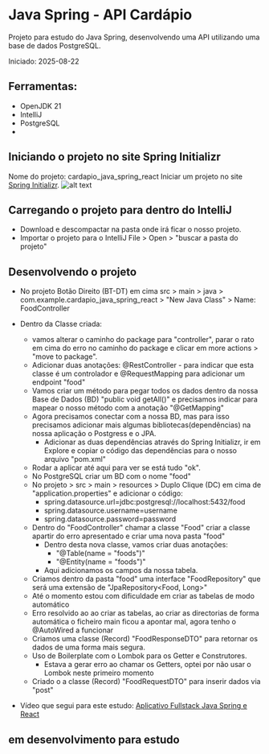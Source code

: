 # Java Spring - API Cardápio

Projeto para estudo do Java Spring, desenvolvendo uma API utilizando uma base de dados PostgreSQL.

Iniciado: 2025-08-22

## Ferramentas:

- OpenJDK 21
- IntelliJ
- PostgreSQL
- 


## Iniciando o projeto no site Spring Initializr
Nome do projeto: cardapio_java_spring_react
Iniciar um projeto no site [Spring Initializr](https://start.spring.io/).
![alt text](spring-initializr.png)


## Carregando o projeto para dentro do IntelliJ
- Download e descompactar na pasta onde irá ficar o nosso projeto.
- Importar o projeto para o IntelliJ File > Open > "buscar a pasta do projeto"

## Desenvolvendo o projeto
- No projeto Botão Direito (BT-DT) em cima src > main > java > com.example.cardapio_java_spring_react > "New Java Class" > Name: FoodController
- Dentro da Classe criada:
  - vamos alterar o caminho do package para "controller", parar o rato em cima do erro no caminho do package e clicar em more actions > "move to package".
  - Adicionar duas anotações: @RestController - para indicar que esta classe é um controlador e @RequestMapping para adicionar um endpoint "food"
  - Vamos criar um método para pegar todos os dados dentro da nossa Base de Dados (BD) "public void getAll()" e precisamos indicar para mapear o nosso método com a anotação "@GetMapping"
  - Agora precisamos conectar com a nossa BD, mas para isso precisamos adicionar mais algumas bibliotecas(dependências) na nossa aplicação o Postgress e o JPA.
    - Adicionar as duas dependências através do Spring Initializr, ir em Explore e copiar o código das dependências para o nosso arquivo "pom.xml"
  - Rodar a aplicar até aqui para ver se está tudo "ok".
  - No PostgreSQL criar um BD com o nome "food"
  - No projeto > src > main > resources > Duplo Clique (DC) em cima de "application.properties" e adicionar o código:
    - spring.datasource.url=jdbc:postgresql://localhost:5432/food
    - spring.datasource.username=username
    - spring.datasource.password=password 
  - Dentro do "FoodController" chamar a classe "Food" criar a classe apartir do erro apresentado e criar uma nova pasta "food"
    - Dentro desta nova classe, vamos criar duas anotações:
      - "@Table(name = "foods")"
      - "@Entity(name = "foods")"
    - Aqui adicionamos os campos da nossa tabela.
  - Criamos dentro da pasta "food" uma interface "FoodRepository" que será uma extensão de "JpaRepository<Food, Long>"
  - Até o momento estou com dificuldade em criar as tabelas de modo automático
  - Erro resolvido ao ao criar as tabelas, ao criar as directorias de forma automática o ficheiro main ficou a apontar mal, agora tenho o @AutoWired a funcionar
  - Criamos uma classe (Record) "FoodResponseDTO" para retornar os dados de uma forma mais segura.
  - Uso de Boilerplate com o Lombok para os Getter e Construtores.
    - Estava a gerar erro ao chamar os Getters, optei por não usar o Lombok neste primeiro momento
  - Criado o a classe (Record) "FoodRequestDTO" para inserir dados via "post"



- Vídeo que segui para este estudo: [Aplicativo Fullstack Java Spring e React](https://www.youtube.com/watch?v=lUVureR5GqI)

## em desenvolvimento para estudo

